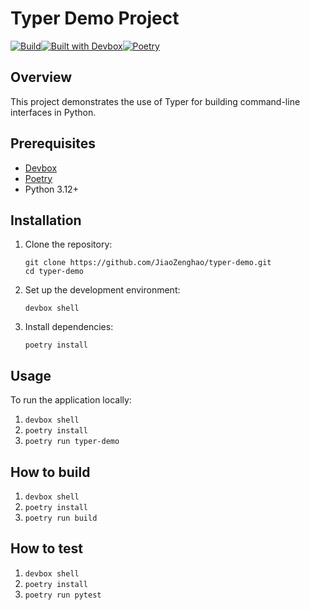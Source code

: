 # Typer Demo Project

[![Build](https://github.com/JiaoZenghao/typer-demo/actions/workflows/build.yml/badge.svg?branch=main)](https://github.com/JiaoZenghao/typer-demo/actions/workflows/build.yml)[![Built with Devbox](https://www.jetify.com/img/devbox/shield_galaxy.svg)](https://www.jetify.com/devbox/docs/contributor-quickstart/)[![Poetry](https://img.shields.io/endpoint?url=https://python-poetry.org/badge/v0.json)](https://python-poetry.org/)

## Overview

This project demonstrates the use of Typer for building command-line interfaces in Python.

## Prerequisites

- [Devbox](https://github.com/jetify-com/devbox)
- [Poetry](https://python-poetry.org/)
- Python 3.12+

## Installation

1. Clone the repository:
   ```
   git clone https://github.com/JiaoZenghao/typer-demo.git
   cd typer-demo
   ```

2. Set up the development environment:
   ```
   devbox shell
   ```

3. Install dependencies:
   ```
   poetry install
   ```

## Usage

To run the application locally:

1. `devbox shell`
2. `poetry install`
3. `poetry run typer-demo`

## How to build

1. `devbox shell`
2. `poetry install`
3. `poetry run build`

## How to test

1. `devbox shell`
2. `poetry install`
3. `poetry run pytest`
